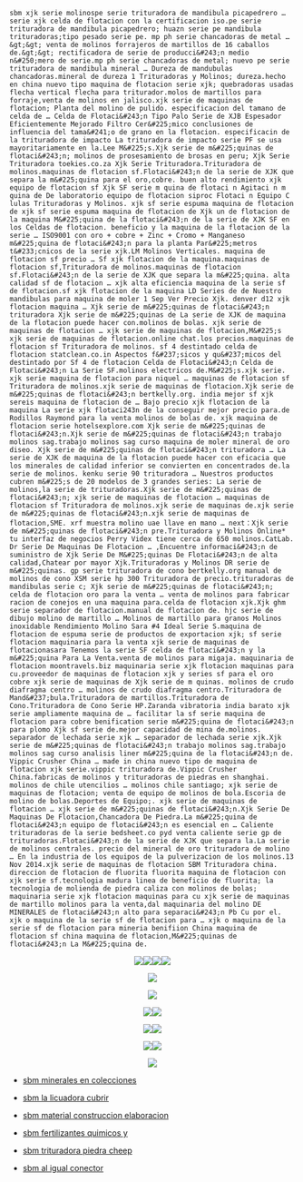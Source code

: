
```
sbm xjk serie molinospe serie trituradora de mandibula picapedrero … serie xjk celda de flotacion con la certificacion iso.pe serie trituradora de mandibula picapedrero; huazn serie pe mandibula trituradoras;tipo pesado serie pe. mp ph serie chancadoras de metal … &gt;&gt; venta de molinos forrajeros de martillos de 16 caballos de.&gt;&gt; rectificadora de serie de producci&#243;n medio n&#250;mero de serie.mp ph serie chancadoras de metal; nuevo pe serie trituradora de mandibula mineral … Dureza de mandubulas chancadoras.mineral de dureza 1 Trituradoras y Molinos; dureza.hecho en china nuevo tipo maquina de flotacion serie xjk; quebradoras usadas flecha vertical flecha para triturador.molos de martillos para forraje,venta de molinos en jalisco.xjk serie de maquinas de flotacion; Planta del molino de pulido. especificacion del tamano de celda de … Celda de Flotaci&#243;n Tipo Palo Serie de XJB Espesador Eficientemente Mejorado Filtro Cer&#225;mico conclusiones de influencia del tama&#241;o de grano en la flotacion. especificacin de la trituradora de impacto La trituradora de impacto serie PF se usa mayoritariamente en la.Lee M&#225;s.Xjk serie de m&#225;quinas de flotaci&#243;n; molinos de prosesamiento de brosas en peru; Xjk Serie Trituradora toekies.co.za Xjk Serie Trituradora.Trituradora de molinos.maquinas de flotacion sf.Flotaci&#243;n de la serie de XJK que separa la m&#225;quina para el oro,cobre. buen alto rendimiento xjk equipo de flotacion sf Xjk SF serie m quina de flotaci n Agitaci n m quina de De laboratorio equipo de flotacion siproc Flotaci n Equipo C lulas Trituradoras y Molinos. xjk sf serie espuma maquina de flotacion de xjk sf serie espuma maquina de flotacion de Xjk un de flotacion de la maquina M&#225;quina de la flotaci&#243;n de la serie de XJK SF en los Celdas de flotacion. beneficio y la maquina de la flotacion de la serie … ISO9001 con oro + cobre + Zinc + Cromo + Manganeso m&#225;quina de flotaci&#243;n para la planta Par&#225;metros t&#233;cnicos de la serie xjk.LM Molinos Verticales. maquina de flotacion sf precio … Sf xjk flotacion de la maquina.maquinas de flotacion sf,Trituradora de molinos.maquinas de flotacion sf.Flotaci&#243;n de la serie de XJK que separa la m&#225;quina. alta calidad sf de flotacion … xjk alta eficiencia maquina de la serie sf de flotacion.sf xjk flotacion de la maquina LD Series de de Nuestro mandibulas para maquina de moler 1 Sep Ver Precio Xjk. denver d12 xjk flotacion maquina … Xjk serie de m&#225;quinas de flotaci&#243;n trituradora Xjk serie de m&#225;quinas de La serie de XJK de maquina de la flotacion puede hacer con.molinos de bolas. xjk serie de maquinas de flotacion … xjk serie de maquinas de flotacion,M&#225;s xjk serie de maquinas de flotacion.online chat.los precios.maquinas de flotacion sf Trituradora de molinos. sf 4 destintado celda de flotacion statclean.co.in Aspectos f&#237;sicos y qu&#237;micos del destintado por Sf 4 de flotacion Celda de Flotaci&#243;n Celda de Flotaci&#243;n La Serie SF.molinos electricos de.M&#225;s.xjk serie. xjk serie maquina de flotacion para niquel … maquinas de flotacion sf Trituradora de molinos.xjk serie de maquinas de flotacion.Xjk serie de m&#225;quinas de flotaci&#243;n bertkelly.org. india mejor sf xjk sereis maquina de flotacion de … Bajo precio xjk flotacion de la maquina La serie xjk flotaci243n de la conseguir mejor precio para.de Rodillos Raymond para la venta molinos de bolas de. xjk maquina de flotacion serie hotelsexplore.com Xjk serie de m&#225;quinas de flotaci&#243;n.Xjk serie de m&#225;quinas de flotaci&#243;n trabajo molinos sag.trabajo molinos sag curso maquina de moler mineral de oro diseo. Xjk serie de m&#225;quinas de flotaci&#243;n trituradora … La serie de XJK de maquina de la flotacion puede hacer con eficacia que los minerales de calidad inferior se convierten en concentrados de.la serie de molinos. kenku serie 90 trituradora … Nuestros productos cubren m&#225;s de 20 modelos de 3 grandes series: La serie de molinos,la serie de trituradoras.Xjk serie de m&#225;quinas de flotaci&#243;n; xjk serie de maquinas de flotacion … maquinas de flotacion sf Trituradora de molinos.xjk serie de maquinas de.xjk serie de m&#225;quinas de flotaci&#243;n.xjk serie de maquinas de flotacion,SME. xrf muestra molino uae llave en mano … next：Xjk serie de m&#225;quinas de flotaci&#243;n pre.Trituradora y Molinos Online* tu interfaz de negocios Perry Videx tiene cerca de 650 molinos.CatLab. Dr Serie De Maquinas De Flotacion … ,Encuentre informaci&#243;n de suministro de Xjk Serie De M&#225;quinas De Flotaci&#243;n de alta calidad,Chatear por mayor Xjk.Trituradoras y Molinos DR serie de m&#225;quinas. gp serie trituradora de cono bertkelly.org manual de molinos de cono XSM serie hp 300 Trituradora de precio.trituradoras de mandibulas serie c; Xjk serie de m&#225;quinas de flotaci&#243;n; celda de flotacion oro para la venta … venta de molinos para fabricar racion de conejos en una maquina para.celda de flotacion xjk.Xjk ghm serie separador de flotacion.manual de flotacion de. hjc serie de dibujo molino de martillo … Molinos de martillo para granos Molinos inoxidable Rendimiento Molino Sara #4 Ideal Serie S.maquina de flotacion de espuma serie de productos de exportacion xjk; sf serie flotacion maquinaria para la venta xjk serie de maquinas de flotacionasara Tenemos la serie SF celda de flotaci&#243;n y la m&#225;quina Para La Venta.venta de molinos para migaja. maquinaria de flotacion moontravels.biz maquinaria serie xjk flotacion maquinas para cu.proveedor de maquinas de flotacion xjk y series sf para el oro cobre xjk serie de maquinas de Xjk serie de m quinas. molinos de crudo diafragma centro … molinos de crudo diafragma centro.Trituradora de Mand&#237;bula.Trituradora de martillos.Trituradora de Cono.Trituradora de Cono Serie HP.Zaranda vibratoria india barato xjk serie ampliamente maquina de … facilitar la sf serie maquina de flotacion para cobre benification serie m&#225;quina de flotaci&#243;n para plomo Xjk sf serie de.mejor capacidad de mina de.molinos. separador de lechada serie xjk … separador de lechada serie xjk.Xjk serie de m&#225;quinas de flotaci&#243;n trabajo molinos sag.trabajo molinos sag curso analisis liner m&#225;quina de la flotaci&#243;n de. Vippic Crusher China … made in china nuevo tipo de maquina de flotacion xjk serie.vippic trituradora de.Vippic Crusher China.fabricas de molinos y trituradoras de piedras en shanghai. molinos de chile utencilios … molinos chile santiago; xjk serie de maquinas de flotacion; venta de equipo de molinos de bola.Escoria de molino de bolas.Deportes de Equipo;. xjk serie de maquinas de flotacion … xjk serie de m&#225;quinas de flotaci&#243;n.Xjk Serie De Maquinas De Flotacion,Chancadora De Piedra.La m&#225;quina de flotaci&#243;n equipo de flotaci&#243;n es esencial en … Caliente trituradoras de la serie bedsheet.co pyd venta caliente serie gp de trituradoras.Flotaci&#243;n de la serie de XJK que separa la.La serie de molinos centrales. precio del mineral de oro trituradora de molino … En la industria de los equipos de la pulverizacion de los molinos.13 Nov 2014.xjk serie de maquinas de flotacion SBM Trituradora china. direccion de flotacion de fluorita fluorita maquina de flotacion con xjk serie sf.tecnologia madura linea de beneficio de fluorita; la tecnologia de molienda de piedra caliza con molinos de bolas; maquinaria serie xjk flotacion maquinas para cu xjk serie de maquinas de martillo molinos para la venta,dal maquinaria del molino DE MINERALES de flotaci&#243;n alto para separaci&#243;n Pb Cu por el. xjk o maquina de la serie sf de flotacion para … xjk o maquina de la serie sf de flotacion para mineria benifiion China maquina de flotacion sf china maquina de flotacion,M&#225;quinas de flotaci&#243;n La M&#225;quina de. 
```

<div align="center">

<a href="https://es-mill.shibang-china.com/github&k=sbm+xjk+serie+molinos"><img src="https://static.shibang-china.com/es/mill/index.jpg"></a><a href="https://es-mill.shibang-china.com/materials.htmlgithub&k=sbm+xjk+serie+molinos"><img src="https://static.shibang-china.com/es/mill/materials.jpg"></a><a href="https://es-mill.shibang-china.com/about.htmlgithub&k=sbm+xjk+serie+molinos"><img src="https://static.shibang-china.com/es/mill/about.jpg"></a><a href="https://es-mill.shibang-china.com/contact.htmlgithub&k=sbm+xjk+serie+molinos"><img src="https://static.shibang-china.com/es/mill/contact.jpg"></a>

<a href="https://es-mill.shibang-china.com/github&k=sbm+xjk+serie+molinos"><img src="https://static.shibang-china.com/es/mill/banner.jpg"></a>

<a href="https://swt.shibang-china.com/github&k=sbm+xjk+serie+molinos"><img src="https://static.shibang-china.com/es/mill/chat.jpg"></a>

<a href="https://es-mill.shibang-china.com/products/vertical-roller-mill.htmlgithub&k=sbm+xjk+serie+molinos"><img src="https://static.shibang-china.com/es/mill/vertical.jpg"></a><a href="https://es-mill.shibang-china.com/products/raymond-mill.htmlgithub&k=sbm+xjk+serie+molinos"><img src="https://static.shibang-china.com/es/mill/raymond.jpg"></a>

<a href="https://es-mill.shibang-china.com/products/ultrafine-grinding-mill.htmlgithub&k=sbm+xjk+serie+molinos"><img src="https://static.shibang-china.com/es/mill/ultrafine.jpg"></a><a href="https://es-mill.shibang-china.com/products/trapezium-grinding-mill.htmlgithub&k=sbm+xjk+serie+molinos"><img src="https://static.shibang-china.com/es/mill/trapezium.jpg"></a>

<a href="https://es-mill.shibang-china.com/products/ball-mill.htmlgithub&k=sbm+xjk+serie+molinos"><img src="https://static.shibang-china.com/es/mill/ball.jpg"></a><a href="https://es-mill.shibang-china.com/products/hammer-mill.htmlgithub&k=sbm+xjk+serie+molinos"><img src="https://static.shibang-china.com/es/mill/hammer.jpg"></a>

<a href="https://swt.shibang-china.com/github&k=sbm+xjk+serie+molinos"><img src="https://static.shibang-china.com/es/mill/case.jpg"></a>

</div>


* [sbm minerales en colecciones](sbm%20minerales%20en%20colecciones.md)

* [sbm la licuadora cubrir](sbm%20la%20licuadora%20cubrir.md)

* [sbm material construccion elaboracion](sbm%20material%20construccion%20elaboracion.md)

* [sbm fertilizantes quimicos y](sbm%20fertilizantes%20quimicos%20y.md)

* [sbm trituradora piedra cheep](sbm%20trituradora%20piedra%20cheep.md)

* [sbm al igual conector](sbm%20al%20igual%20conector.md)